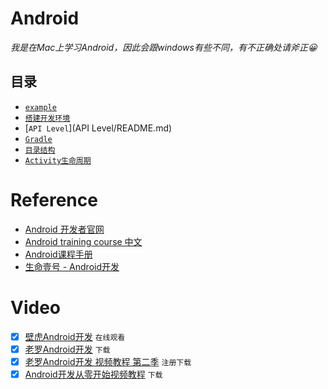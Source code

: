 # Android

_我是在Mac上学习Android，因此会跟windows有些不同，有不正确处请斧正😀_

## 目录

- [`example`](example/README.md)
- [`搭建开发环境`](搭建开发环境/README.md)
- [`API Level`](API Level/README.md)
- [`Gradle`](Gradle/README.md)
- [`目录结构`](目录结构/README.md)
- [`Activity生命周期`](Activity生命周期/README.md)

# Reference
- [Android 开发者官网](https://developer.android.com/index.html)
- [Android training course 中文](https://github.com/kesenhoo/android-training-course-in-chinese)
- [Android课程手册](https://www.gitbook.com/book/mobile100/android/details)
- [生命壹号 - Android开发](http://www.cnblogs.com/smyhvae/category/587732.html)

# Video
- [x] [壁虎Android开发](http://www.51zxw.net/list.aspx?cid=445) `在线观看`
- [x] [老罗Android开发](http://www.xuexi111.com/jiaocheng/shipin/32886.html) `下载`
- [x] [老罗Android开发 视频教程 第二季](http://luo.apkbus.com/) `注册下载`
- [x] [Android开发从零开始视频教程](http://www.xuexi111.com/jiaocheng/shipin/26275.html) `下载`
